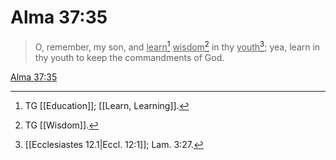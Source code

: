 # Alma 37:35

> O, remember, my son, and <u>learn</u>[^a] <u>wisdom</u>[^b] in thy <u>youth</u>[^c]; yea, learn in thy youth to keep the commandments of God.

[Alma 37:35](https://www.churchofjesuschrist.org/study/scriptures/bofm/alma/37?lang=eng&id=p35#p35)


[^a]: TG [[Education]]; [[Learn, Learning]].
[^b]: TG [[Wisdom]].
[^c]: [[Ecclesiastes 12.1|Eccl. 12:1]]; Lam. 3:27.
